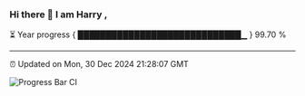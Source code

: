 ### Hi there 👋 I am Harry , 

⏳ Year progress { █████████████████████████████▁ } 99.70 %

---

⏰ Updated on Mon, 30 Dec 2024 21:28:07 GMT

![Progress Bar CI](https://github.com/duykhang68/duykhang68/workflows/Progress%20Bar%20CI/badge.svg)

